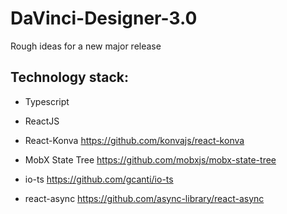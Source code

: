 # DaVinci-Designer-3.0

Rough ideas for a new major release

## Technology stack:

-   Typescript

-   ReactJS

-   React-Konva https://github.com/konvajs/react-konva

-   MobX State Tree https://github.com/mobxjs/mobx-state-tree

-   io-ts https://github.com/gcanti/io-ts

-   react-async https://github.com/async-library/react-async
